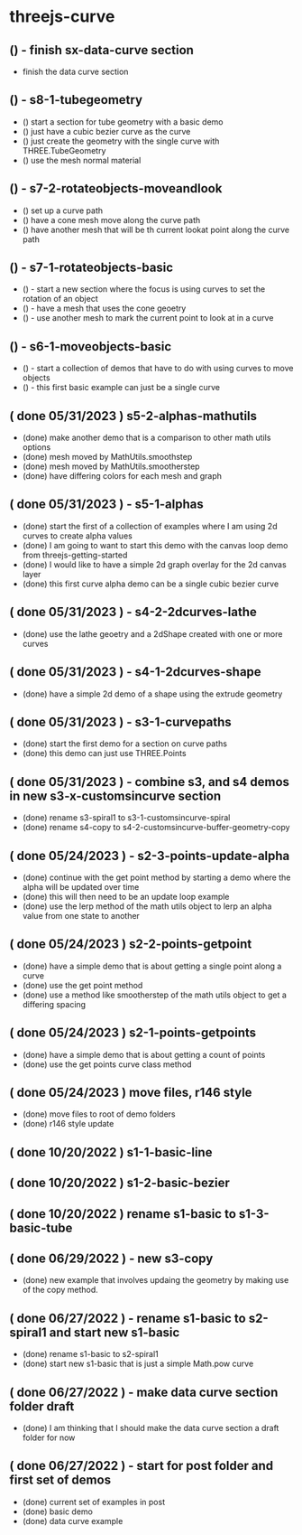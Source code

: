 # threejs-curve

## () - finish sx-data-curve section
* finish the data curve section

## () - s8-1-tubegeometry
* () start a section for tube geometry with a basic demo
* () just have a cubic bezier curve as the curve
* () just create the geometry with the single curve with THREE.TubeGeometry
* () use the mesh normal material

## () - s7-2-rotateobjects-moveandlook
* () set up a curve path
* () have a cone mesh move along the curve path
* () have another mesh that will be th current lookat point along the curve path

## () - s7-1-rotateobjects-basic
* () - start a new section where the focus is using curves to set the rotation of an object
* () - have a mesh that uses the cone geoetry
* () - use another mesh to mark the current point to look at in a curve

## () - s6-1-moveobjects-basic
* () - start a collection of demos that have to do with using curves to move objects
* () - this first basic example can just be a single curve

## ( done 05/31/2023 ) s5-2-alphas-mathutils
* (done) make another demo that is a comparison to other math utils options
* (done) mesh moved by MathUtils.smoothstep
* (done) mesh moved by MathUtils.smootherstep
* (done) have differing colors for each mesh and graph

## ( done 05/31/2023 ) - s5-1-alphas
* (done) start the first of a collection of examples where I am using 2d curves to create alpha values
* (done) I am going to want to start this demo with the canvas loop demo from threejs-getting-started
* (done) I would like to have a simple 2d graph overlay for the 2d canvas layer
* (done) this first curve alpha demo can be a single cubic bezier curve

## ( done 05/31/2023 ) - s4-2-2dcurves-lathe
* (done) use the lathe geoetry and a 2dShape created with one or more curves

## ( done 05/31/2023 ) - s4-1-2dcurves-shape
* (done) have a simple 2d demo of a shape using the extrude geometry

## ( done 05/31/2023 ) - s3-1-curvepaths
* (done) start the first demo for a section on curve paths
* (done) this demo can just use THREE.Points

## ( done 05/31/2023 ) - combine s3, and s4 demos in new s3-x-customsincurve section
* (done) rename s3-spiral1 to s3-1-customsincurve-spiral
* (done) rename s4-copy to s4-2-customsincurve-buffer-geometry-copy

## ( done 05/24/2023 ) - s2-3-points-update-alpha
* (done) continue with the get point method by starting a demo where the alpha will be updated over time
* (done) this will then need to be an update loop example
* (done) use the lerp method of the math utils object to lerp an alpha value from one state to another

## ( done 05/24/2023 ) s2-2-points-getpoint
* (done) have a simple demo that is about getting a single point along a curve
* (done) use the get point method
* (done) use a method like smootherstep of the math utils object to get a differing spacing

## ( done 05/24/2023 ) s2-1-points-getpoints
* (done) have a simple demo that is about getting a count of points
* (done) use the get points curve class method

## ( done 05/24/2023 ) move files, r146 style
* (done) move files to root of demo folders
* (done) r146 style update

## ( done 10/20/2022 ) s1-1-basic-line

## ( done 10/20/2022 ) s1-2-basic-bezier

## ( done 10/20/2022 ) rename s1-basic to s1-3-basic-tube

## ( done 06/29/2022 ) - new s3-copy
* (done) new example that involves updaing the geometry by making use of the copy method.

## ( done 06/27/2022 ) - rename s1-basic to s2-spiral1 and start new s1-basic
* (done) rename s1-basic to s2-spiral1
* (done) start new s1-basic that is just a simple Math.pow curve

## ( done 06/27/2022 ) - make data curve section folder draft
* (done) I am thinking that I should make the data curve section a draft folder for now

## ( done 06/27/2022 ) - start for post folder and first set of demos
* (done) current set of examples in post
* (done) basic demo
* (done) data curve example